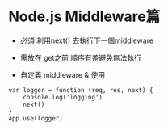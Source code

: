 # Node.js Middleware篇
* 必須 利用next() 去執行下一個middleware
* 需放在 get之前 順序有差避免無法執行

* 自定義 middleware & 使用
```
var logger = function (req, res, next) { 
    console.log('logging')
    next()
}
app.use(logger)
```